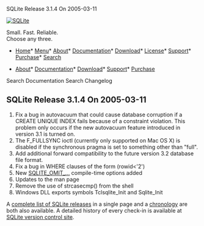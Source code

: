 




SQLite Release 3\.1\.4 On 2005\-03\-11




[![SQLite](../images/sqlite370_banner.gif)](../index.html)


Small. Fast. Reliable.  
Choose any three.


* [Home](../index.html)* [Menu](javascript:void(0))* [About](../about.html)* [Documentation](../docs.html)* [Download](../download.html)* [License](../copyright.html)* [Support](../support.html)* [Purchase](../prosupport.html)* [Search](javascript:void(0))




* [About](../about.html)* [Documentation](../docs.html)* [Download](../download.html)* [Support](../support.html)* [Purchase](../prosupport.html)






Search Documentation
Search Changelog







## SQLite Release 3\.1\.4 On 2005\-03\-11

1. Fix a bug in autovacuum that could cause database corruption if
a CREATE UNIQUE INDEX fails because of a constraint violation.
This problem only occurs if the new autovacuum feature introduced in
version 3\.1 is turned on.
2. The F\_FULLSYNC ioctl (currently only supported on Mac OS X) is disabled
if the synchronous pragma is set to something other than "full".
3. Add additional forward compatibility to the future version 3\.2 database
file format.
4. Fix a bug in WHERE clauses of the form (rowid\<'2')
5. New [SQLITE\_OMIT\_...](../compile.html#omitfeatures) compile\-time options added
6. Updates to the man page
7. Remove the use of strcasecmp() from the shell
8. Windows DLL exports symbols Tclsqlite\_Init and Sqlite\_Init



A [complete list of SQLite releases](../changes.html)
 in a single page and a [chronology](../chronology.html) are both also available.
 A detailed history of every
 check\-in is available at
 [SQLite version control site](https://www.sqlite.org/src/timeline).


